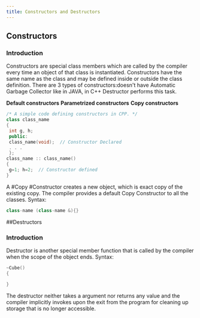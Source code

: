 ```yaml
---
title: Constructors and Destructors
---
```

## Constructors

### Introduction
Constructors are special class members which are called by the compiler every time an object of that class is instantiated. Constructors have the same name as the class and may be defined inside or outside the class definition.
There are 3 types of constructors:doesn't have Automatic Garbage Collector like in JAVA, in C++ Destructor performs this task.

**Default constructors**
**Parametrized constructors**
**Copy constructors**

```cpp
/* A simple code defining constructors in CPP. */
class class_name
{
 int g, h;
 public:
 class_name(void);  // Constructor Declared
 . . .
 };
class_name :: class_name()
{
 g=1; h=2;  // Constructor defined
}

```
A #Copy #Constructor creates a new object, which is exact copy of the existing copy. The compiler provides a default Copy Constructor to all the classes.
Syntax:
```cpp
class-name (class-name &){}
```

##Destructors
### Introduction
Destructor is another special member function that is called by the compiler when the scope of the object ends.
Syntax:
```cpp
~Cube()
{

}
```
The destructor neither takes a argument nor returns any value and the compiler implicitly invokes upon the exit from the program for cleaning up storage that is no longer accessible.
